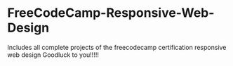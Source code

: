 # FreeCodeCamp-Responsive-Web-Design
Includes all complete projects of the freecodecamp certification responsive web design
Goodluck to you!!!!!
